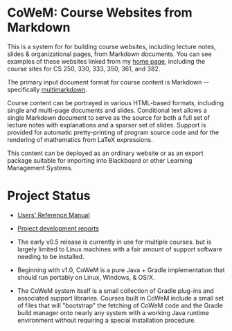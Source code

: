 # CoWeM: Course Websites from Markdown

This is a system for for building course websites, including lecture notes, 
slides & organizational pages, from Markdown documents. 
You can see examples of these websites linked from my
[home page](http://www.cs.odu.edu/~zeil/), including the course sites
for CS 250, 330, 333, 350, 361, and 382.

The primary input document format for course content is Markdown --
specifically [multimarkdown](http://fletcherpenney.net/multimarkdown/). 

Course content can be portrayed in various HTML-based formats,
including single and multi-page documents and slides. Conditional text allows
a single Markdown document to serve as the source for both a full set of lecture
notes with explanations and a sparser set of slides.  Support is provided
for automatic pretty-printing of program source code and for the rendering
of mathematics from LaTeX expressions.

This content can be deployed as an ordinary website or as an 
export package suitable for importing into Blackboard or other
Learning Management Systems.

# Project Status

* [Users' Reference Manual](https://www.cs.odu.edu/~zeil/cowem/Directory/outline/index.html)

* [Project development reports](http://www.cs.odu.edu/~zeil/gitlab/cwm/utils/reports/reportsSummary/projectReports.html)

* The early v0.5 release is currently in use for multiple courses. but is
  largely limited to Linux machines with a
  fair amount of support software needing to be installed.
  
* Beginning with v1.0, CoWeM is a pure Java + Gradle
  implementation that should run portably on Linux, Windows, & OS/X. 
  
* The CoWeM system itself is a small collection of Gradle plug-ins and
  associated support libraries.  Courses built in CoWeM include a small
  set of files that will "bootstrap" the fetching of CoWeM code and the
  Gradle build manager onto nearly any system with a working Java runtime
  environment without requiring a special installation procedure.
